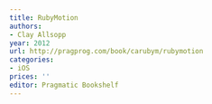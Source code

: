 ```yaml
---
title: RubyMotion
authors:
- Clay Allsopp
year: 2012
url: http://pragprog.com/book/carubym/rubymotion
categories:
- iOS
prices: ''
editor: Pragmatic Bookshelf
---
```

